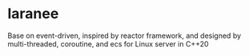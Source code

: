 # laranee
Base on event-driven, inspired by reactor framework, and designed by multi-threaded, coroutine, and ecs for Linux server in C++20
